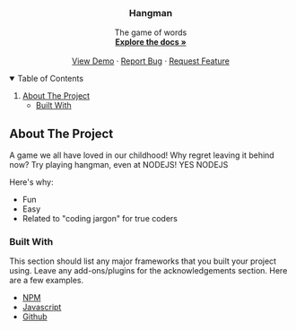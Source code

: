 <!-- PROJECT LOGO -->
<br />
<p align="center">

  <h3 align="center">Hangman</h3>

  <p align="center">
The game of words
    <br />
    <a href="https://github.com/ShivanshGupta1/Hangman-Package"><strong>Explore the docs »</strong></a>
    <br />
    <br />
    <a href="https://github.com/ShivanshGupta1/Hangman-Package">View Demo</a>
    ·
    <a href="https://github.com/ShivanshGupta1/Hangman-Package/issues">Report Bug</a>
    ·
    <a href="https://github.com/ShivanshGupta1/Hangman-Package/issues">Request Feature</a>
  </p>
</p>



<!-- TABLE OF CONTENTS -->
<details open="open">
  <summary>Table of Contents</summary>
  <ol>
    <li>
      <a href="#about-the-project">About The Project</a>
      <ul>
        <li><a href="#built-with">Built With</a></li>
      </ul>
    </li>
  </ol>
</details>



<!-- ABOUT THE PROJECT -->
## About The Project


A game we all have loved in our childhood! Why regret leaving it behind now? Try playing hangman, even at NODEJS! YES NODEJS

Here's why:
* Fun
* Easy
* Related to "coding jargon" for true coders



### Built With

This section should list any major frameworks that you built your project using. Leave any add-ons/plugins for the acknowledgements section. Here are a few examples.
* [NPM](https://npmjs.com/)
* [Javascript](https://developer.mozilla.org/en-US/docs/Web/JavaScript)
* [Github](https://github.com/)

